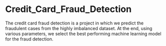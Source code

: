 # Credit_Card_Fraud_Detection
The credit card fraud detection is a project in which we predict the fraudulent cases from the highly imbalanced dataset. At the end, using various parameters, we select the best performing machine learning model for the fraud detection.
